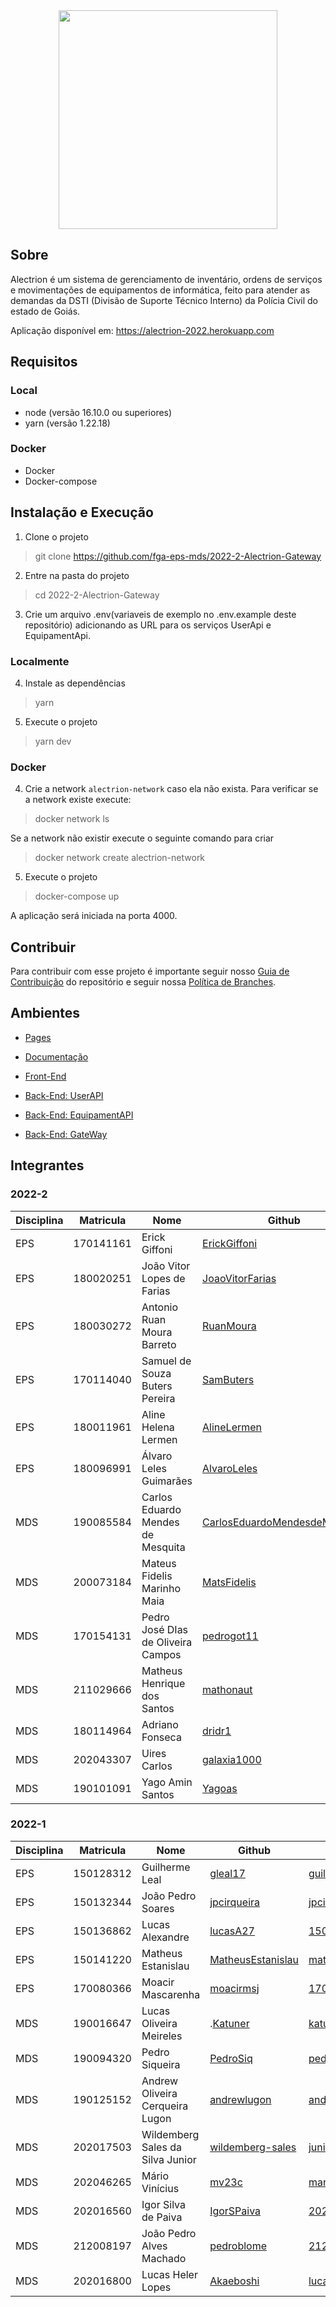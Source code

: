 <div align="center">
    <img src="https://github.com/fga-eps-mds/2022-1-Alectrion-DOC/blob/gh-pages/docs/documentation/Documentos/Identidade%20Visual/S%C3%ADmbolo_Alectrion.png?raw=true" height="350px" width="350px">
</div>

## Sobre

Alectrion é um sistema de gerenciamento de inventário, ordens de serviços e movimentações de equipamentos de informática,
feito para atender as demandas da DSTI (Divisão de Suporte Técnico Interno) da Polícia Civil do estado de Goiás.

Aplicação disponível em: https://alectrion-2022.herokuapp.com

## Requisitos
### Local
- node (versão 16.10.0 ou superiores)
- yarn (versão 1.22.18)
### Docker
- Docker
- Docker-compose
## Instalação e Execução

1. Clone o projeto 

> git clone https://github.com/fga-eps-mds/2022-2-Alectrion-Gateway

2. Entre na pasta do projeto

> cd 2022-2-Alectrion-Gateway

3. Crie um arquivo .env(variaveis de exemplo no .env.example deste repositório) adicionando as URL para os serviços
 UserApi e EquipamentApi.

### Localmente
4. Instale as dependências
        
> yarn

5. Execute o projeto

> yarn dev

### Docker
4. Crie a network ```alectrion-network``` caso ela não exista. Para verificar se a network existe execute:
> docker network ls

Se a network não existir execute o seguinte comando para criar
> docker network create alectrion-network

5. Execute o projeto
    
> docker-compose up

A aplicação será iniciada na porta 4000.
## Contribuir
Para contribuir com esse projeto é importante seguir nosso [Guia de Contribuição](https://fga-eps-mds.github.io/2022-2-Alectrion-DOC/#/./Documentos/guia-contribuicao.md) do repositório e seguir nossa [Política de Branches](https://fga-eps-mds.github.io/2022-2-Alectrion-DOC/#/./Documentos/Documentos/politicas-branch.md).

## Ambientes

- [Pages](https://fga-eps-mds.github.io/2022-2-Alectrion-DOC/)

- [Documentação](https://github.com/fga-eps-mds/2022-2-Alectrion-DOC)

- [Front-End](https://github.com/fga-eps-mds/2022-2-Alectrion-FrontEnd)

- [Back-End: UserAPI](https://github.com/fga-eps-mds/2022-2-Alectrion-UserAPI)
  
- [Back-End: EquipamentAPI](https://github.com/fga-eps-mds/2022-2-Alectrion-EquipamentApi) 

- [Back-End: GateWay](https://github.com/fga-eps-mds/2022-2-Alectrion-Gateway) 


## Integrantes

### 2022-2

| Disciplina | Matricula | Nome | Github | E-mail |
|------------|-----------|------|--------|--------|
|EPS|170141161|Erick Giffoni|[ErickGiffoni](https://github.com/ErickGiffoni)|giffoni.erick@gmail.com|
|EPS|180020251|João Vitor Lopes de Farias|[JoaoVitorFarias](https://github.com/JoaoVitorFarias)|jvlopesfarias@gmail.com|
|EPS|180030272|Antonio Ruan Moura Barreto|[RuanMoura](https://github.com/RuanMoura)|ruanmoura13@outlook.com|
|EPS|170114040|Samuel de Souza Buters Pereira|[SamButers](https://github.com/SamButers)|sambuters@gmail.com|
|EPS|180011961|Aline Helena Lermen|[AlineLermen](https://github.com/AlineLermen)|aline.helena.lermen@gmail.com|
|EPS|180096991|Álvaro Leles Guimarães |[AlvaroLeles](https://github.com/AlvaroLeles)|alvaro.leles@hotmail.com|
|MDS|190085584|Carlos Eduardo Mendes de Mesquita|[CarlosEduardoMendesdeMesquita](https://github.com/CarlosEduardoMendesdeMesquita)|cmendesdemesquita@gmail.com|
|MDS|200073184|Mateus Fidelis Marinho Maia|[MatsFidelis](https://github.com/MatsFidelis)|mateusfidelis.43@gmail.com|
|MDS|170154131|Pedro José DIas de Oliveira Campos|[pedrogot11](https://github.com/pedrogot11)|170154131@aluno.unb.br|
|MDS|211029666|Matheus Henrique dos Santos|[mathonaut](https://github.com/mathonaut)|matheushenriquep285@gmail.com|
|MDS|180114964|Adriano Fonseca|[dridr1](https://github.com/dridr1)|adriano.fcc@gmail.com|
|MDS|202043307|Uires Carlos|[galaxia1000](https://github.com/galaxia1000)|uires.urs@gmail.com|
|MDS|190101091|Yago Amin Santos|[Yagoas](https://github.com/Yagoas)|190101091@aluno.unb.br|

### 2022-1

| Disciplina | Matricula | Nome | Github | E-mail |
|------------|-----------|------|--------|--------|
|EPS|150128312|Guilherme Leal|[gleal17](https://github.com/gleal17)|guilhermelml@gmail.com|
|EPS|150132344|João Pedro Soares|[jpcirqueira](https://github.com/jpcirqueira)|jpcirqueira81@gmail.com|
|EPS|150136862|Lucas Alexandre|[lucasA27](https://github.com/lucasA27)|150136862@aluno.unb.br|
|EPS|150141220|Matheus Estanislau|[MatheusEstanislau](https://github.com/MatheusEstanislau)|matheus.estanislau@icloud.com|
|EPS|170080366|Moacir Mascarenha|[moacirmsj](https://github.com/moacirmsj)|170080366@aluno.unb.br|
|MDS|190016647|Lucas Oliveira Meireles|.[Katuner](https://github.com/Katuner)|katunerx@gmail.com|
|MDS|190094320|Pedro Siqueira|[PedroSiq](https://github.com/PedroSiq)|pedroaugustossiqueira@gmail.com|
|MDS|190125152|Andrew Oliveira Cerqueira Lugon|[andrewlugon](https://github.com/andrewlugon)|andrewlugon000@gmail.com|
|MDS|202017503|Wildemberg Sales da Silva Junior|[wildemberg-sales](https://github.com/wildemberg-sales)|junior_sales2010@hotmail.com|
|MDS|202046265|Mário Vinícius|[mv23c](https://github.com/mv23c)|mario.mvbc@gmail.com|
|MDS|202016560|Igor Silva de Paiva|[IgorSPaiva](https://github.com/IgorSPaiva)|202016560@aluno.unb.br|
|MDS|212008197|João Pedro Alves Machado|[pedroblome](https://github.com/pedroblome)|212008197@aluno.unb.br|
|MDS|202016800|Lucas Heler Lopes|[Akaeboshi](https://github.com/Akaeboshi) |lucasheler3@gmail.com| 
